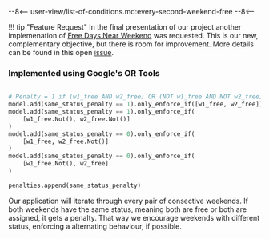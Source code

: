 --8<--
user-view/list-of-conditions.md:every-second-weekend-free
--8<--

!!! tip "Feature Request"
    In the final presentation of our project another implemenation of [Free Days Near Weekend](./free-days-near-weekend.md) was requested. This is our new, complementary objective, but there is room for improvement. More details can be found in this open [issue](https://github.com/CombiRWTH/StaffScheduling/issues/173).

### Implemented using Google's OR Tools

```python title="src/cp/objectives/every_second_weekend_free.py"

# Penalty = 1 if (w1_free AND w2_free) OR (NOT w1_free AND NOT w2_free)
model.add(same_status_penalty == 1).only_enforce_if([w1_free, w2_free])
model.add(same_status_penalty == 1).only_enforce_if(
    [w1_free.Not(), w2_free.Not()]
)
model.add(same_status_penalty == 0).only_enforce_if(
    [w1_free, w2_free.Not()]
)
model.add(same_status_penalty == 0).only_enforce_if(
    [w1_free.Not(), w2_free]
)

penalties.append(same_status_penalty)
```

Our application will iterate through every pair of consective weekends. If both weekends have the same status, meaning both are free or both are assigned, it gets a penalty. That way we encourage weekends with different status, enforcing a alternating behaviour, if possible.
